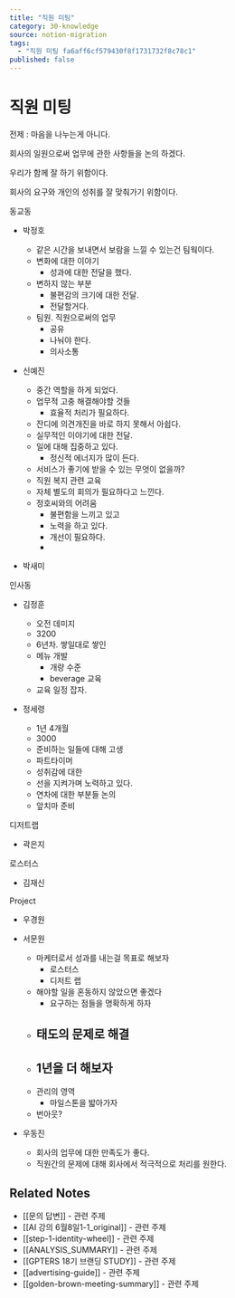 ```yaml
---
title: "직원 미팅"
category: 30-knowledge
source: notion-migration
tags:
  - "직원 미팅 fa6aff6cf579430f8f1731732f8c78c1"
published: false
---
```


# 직원 미팅

전제 : 마음을 나누는게 아니다.

회사의 일원으로써 업무에 관한 사항들을 논의 하겠다.

우리가 함께 잘 하기 위함이다.

회사의 요구와 개인의 성취를 잘 맞춰가기 위함이다.

동교동

* 박정호
  * 같은 시간을 보내면서 보람을 느낄 수 있는건 팀웍이다.
  * 변화에 대한 이야기
    * 성과에 대한 전달을 했다.
  * 변하지 않는 부분
    * 불편감의 크기에 대한 전달.
    * 전달할거다.
  * 팀원. 직원으로써의 업무
    * 공유
    * 나눠야 한다.
    * 의사소통

* 신예진
  * 중간 역할을 하게 되었다.
  * 업무적 고충 해결해야할 것들
    * 효율적 처리가 필요하다.
  * 잔디에 의견개진을 바로 하지 못해서 아쉽다.
  * 실무적인 이야기에 대한 전달.
  * 일에 대해 집중하고 있다.
    * 정신적 에너지가 많이 든다.
  * 서비스가 좋기에 받을 수 있는 무엇이 없을까?
  * 직원 복지 관련 교육
  * 자체 별도의 회의가 필요하다고 느낀다.
  * 정호씨와의 어려움
    * 불편함을 느끼고 있고
    * 노력을 하고 있다.
    * 개선이 필요하다.
    *

* 박새미

인사동

* 김정훈
  * 오전 데미지
  * 3200
  * 6년차. 쌓일대로 쌓인
  * 메뉴 개발
    * 개량 수준
    * beverage 교육
  * 교육 일정 잡자.

* 정세령
  * 1년 4개월
  * 3000
  * 준비하는 일들에 대해 고생
  * 파트타이머
  * 성취감에 대한
  * 선을 지켜가며 노력하고 있다.
  * 연차에 대한 부분들 논의
  * 앞치마 준비

디저트랩

* 곽은지

로스터스

* 김재신

Project

* 우경원

* 서문원
  * 마케터로서 성과를 내는걸 목표로 해보자
    * 로스터스
    * 디저트 랩
  * 해야할 일을 혼동하지 않았으면 좋겠다
    * 요구하는 점들을 명확하게 하자
  * ## 태도의 문제로 해결
  * ## 1년을 더 해보자
  * 관리의 영역
    * 마일스톤을 밟아가자
  * 번아웃?

* 우동진
  * 회사의 업무에 대한 만족도가 좋다.
  * 직원간의 문제에 대해 회사에서 적극적으로 처리를 원한다.

## Related Notes
- [[문의 답변]] - 관련 주제
- [[AI 강의 6월8일1-1_original]] - 관련 주제
- [[step-1-identity-wheel]] - 관련 주제
- [[ANALYSIS_SUMMARY]] - 관련 주제
- [[GPTERS 18기 브랜딩 STUDY]] - 관련 주제
- [[advertising-guide]] - 관련 주제
- [[golden-brown-meeting-summary]] - 관련 주제
